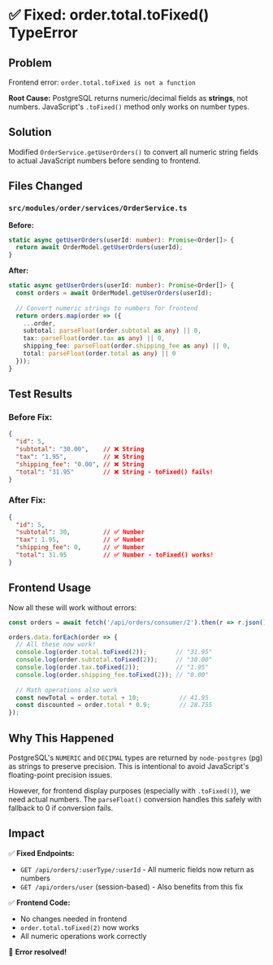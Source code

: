 # ✅ Fixed: order.total.toFixed() TypeError

## Problem
Frontend error: `order.total.toFixed is not a function`

**Root Cause:** PostgreSQL returns numeric/decimal fields as **strings**, not numbers. JavaScript's `.toFixed()` method only works on number types.

## Solution
Modified `OrderService.getUserOrders()` to convert all numeric string fields to actual JavaScript numbers before sending to frontend.

## Files Changed

### `src/modules/order/services/OrderService.ts`

**Before:**
```typescript
static async getUserOrders(userId: number): Promise<Order[]> {
  return await OrderModel.getUserOrders(userId);
}
```

**After:**
```typescript
static async getUserOrders(userId: number): Promise<Order[]> {
  const orders = await OrderModel.getUserOrders(userId);
  
  // Convert numeric strings to numbers for frontend
  return orders.map(order => ({
    ...order,
    subtotal: parseFloat(order.subtotal as any) || 0,
    tax: parseFloat(order.tax as any) || 0,
    shipping_fee: parseFloat(order.shipping_fee as any) || 0,
    total: parseFloat(order.total as any) || 0
  }));
}
```

## Test Results

### Before Fix:
```json
{
  "id": 5,
  "subtotal": "30.00",    // ❌ String
  "tax": "1.95",          // ❌ String
  "shipping_fee": "0.00", // ❌ String
  "total": "31.95"        // ❌ String - toFixed() fails!
}
```

### After Fix:
```json
{
  "id": 5,
  "subtotal": 30,         // ✅ Number
  "tax": 1.95,            // ✅ Number
  "shipping_fee": 0,      // ✅ Number
  "total": 31.95          // ✅ Number - toFixed() works!
}
```

## Frontend Usage

Now all these will work without errors:

```javascript
const orders = await fetch('/api/orders/consumer/2').then(r => r.json());

orders.data.forEach(order => {
  // All these now work!
  console.log(order.total.toFixed(2));        // "31.95"
  console.log(order.subtotal.toFixed(2));     // "30.00"
  console.log(order.tax.toFixed(2));          // "1.95"
  console.log(order.shipping_fee.toFixed(2)); // "0.00"
  
  // Math operations also work
  const newTotal = order.total + 10;           // 41.95
  const discounted = order.total * 0.9;        // 28.755
});
```

## Why This Happened

PostgreSQL's `NUMERIC` and `DECIMAL` types are returned by `node-postgres` (pg) as strings to preserve precision. This is intentional to avoid JavaScript's floating-point precision issues.

However, for frontend display purposes (especially with `.toFixed()`), we need actual numbers. The `parseFloat()` conversion handles this safely with fallback to 0 if conversion fails.

## Impact

✅ **Fixed Endpoints:**
- `GET /api/orders/:userType/:userId` - All numeric fields now return as numbers
- `GET /api/orders/user` (session-based) - Also benefits from this fix

✅ **Frontend Code:**
- No changes needed in frontend
- `order.total.toFixed(2)` now works
- All numeric operations work correctly

🎉 **Error resolved!**
